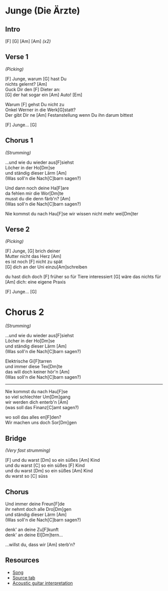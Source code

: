 # Junge (Die Ärzte)

## Intro

[F] [G] [Am] [Am] _(x2)_

## Verse 1

_(Picking)_

[F] Junge, warum [G] hast Du  
nichts gelernt? [Am]  
Guck Dir den [F] Dieter an:  
[G] der hat sogar ein [Am] Auto! [Em]

Warum [F] gehst Du nicht zu  
Onkel Werner in die Werk[G]statt?  
Der gibt Dir ne [Am] Festanstellung
wenn Du ihn darum bittest

[F] Junge... [G]
 
## Chorus 1

_(Strumming)_

...und wie du wieder aus[F]siehst  
Löcher in der Ho[Dm]se  
und ständig dieser Lärm [Am]  
(Was soll'n die Nach[C]barn sagen?)

Und dann noch deine Ha[F]are  
da fehlen mir die Wor[Dm]te  
musst du die denn färb'n? [Am]  
(Was soll'n die Nach[C]barn sagen?)

Nie kommst du nach Hau[F]se
wir wissen nicht mehr wei[Dm]ter

## Verse 2

_(Picking)_

[F] Junge, [G] brich deiner  
Mutter nicht das Herz [Am]  
es ist noch [F] nicht zu spät  
[G] dich an der Uni einzu[Am]schreiben

du hast dich doch [F] früher so für Tiere interessiert [G]
wäre das nichts für [Am] dich:
eine eigene Praxis

[F] Junge... [G]

# Chorus 2

_(Strumming)_

...und wie du wieder aus[F]siehst  
Löcher in der Ho[Dm]se  
und ständig dieser Lärm [Am]  
(Was soll'n die Nach[C]barn sagen?)

Elektrische Gi[F]tarren  
und immer diese Tex[Dm]te  
das will doch keiner hör'n [Am]  
(Was soll'n die Nach[C]barn sagen?)

---

Nie kommst du nach Hau[F]se  
so viel schlechter Um[Dm]gang  
wir werden dich enterb'n [Am]  
(was soll das Finanz[C]amt sagen?)

wo soll das alles en[F]den?  
Wir machen uns doch Sor[Dm]gen
 
## Bridge

_(Very fast strumming)_

[F] und du warst [Dm] so ein süßes [Am] Kind  
und du warst [C] so ein süßes [F] Kind  
und du warst [Dm] so ein süßes [Am] Kind  
du warst so [C] süss 
 
## Chorus

Und immer deine Freun[F]de  
ihr nehmt doch alle Dro[Dm]gen  
und ständig dieser Lärm [Am]  
(Was soll'n die Nach[C]barn sagen?)

denk' an deine Zu[F]kunft  
denk' an deine El[Dm]tern...

...willst du, dass wir [Am] sterb'n?

## Resources

- [Song](https://www.youtube.com/watch?v=iK-1oGphELM)
- [Source tab](https://tabs.ultimate-guitar.com/tab/751634)
- [Acoustic guitar interpretation](https://www.youtube.com/watch?v=YycHXyyI4fI)
